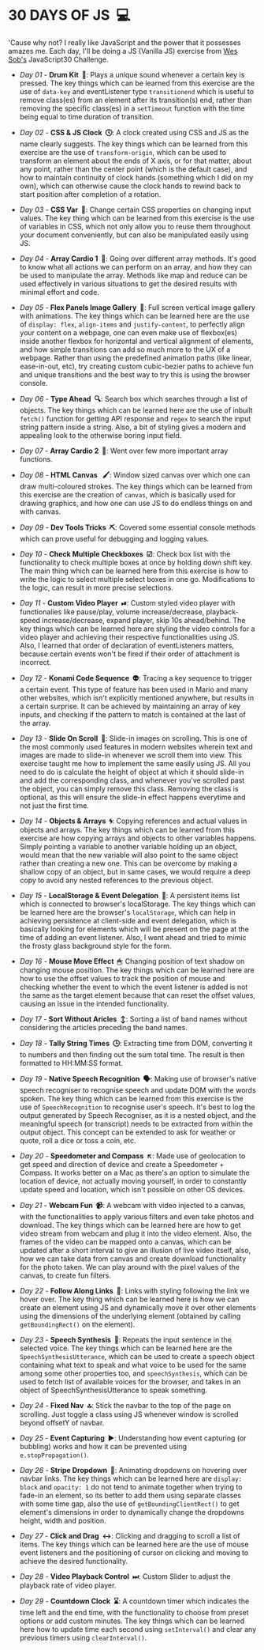 # 30 DAYS OF JS &nbsp;💻

'Cause why not? I really like JavaScript and the power that it possesses amazes me. Each day, I'll be doing a JS (Vanilla JS) exercise from [Wes Sob's](https://github.com/wesbos/JavaScript30) JavaScript30 Challenge.

- *Day 01* - **Drum Kit &nbsp;🎵**: Plays a unique sound whenever a certain key is pressed. The key things which can be learned from this exercise are the use of ```data-key``` and eventListener type ```transitionend``` which is useful to remove class(es) from an element after its transition(s) end, rather than removing the specific class(es) in a ```setTimeout``` function with the time being equal to time duration of transition.

- *Day 02* - **CSS & JS Clock &nbsp;🕓**: A clock created using CSS and JS as the name clearly suggests. The key things which can be learned from this exercise are the use of ```transform-origin```, which can be used to transform an element about the ends of X axis, or for that matter, about any point, rather than the center point (which is the default case), and how to maintain continuity of clock hands (something which I did on my own), which can otherwise cause the clock hands to rewind back to start position after completion of a rotation.

- *Day 03* - **CSS Var &nbsp;🎨**: Change certain CSS properties on changing input values. The key thing which can be learned from this exercise is the use of variables in CSS, which not only allow you to reuse them throughout your document conveniently, but can also be manipulated easily using JS.

- *Day 04* - **Array Cardio 1 &nbsp;💪**: Going over different array methods. It's good to know what all actions we can perform on an array, and how they can be used to manipulate the array. Methods like map and reduce can be used effectively in various situations to get the desired results with minimal effort and code.

- *Day 05* - **Flex Panels Image Gallery &nbsp;🌆**: Full screen vertical image gallery with animations. The key things which can be learned here are the use of ```display: flex```, ```align-items``` and ```justify-content```, to perfectly align your content on a webpage, one can even make use of flexbox(es) inside another flexbox for horizontal and vertical alignment of elements, and how simple transitions can add so much more to the UX of a webpage. Rather than using the predefined animation paths (like linear, ease-in-out, etc), try creating custom cubic-bezier paths to achieve fun and unique transitions and the best way to try this is using the browser console.

- *Day 06* - **Type Ahead &nbsp;🔍**: Search box which searches through a list of objects. The key things which can be learned here are the use of inbuilt ```fetch()``` function for getting API response and ```regex``` to search the input string pattern inside a string. Also, a bit of styling gives a modern and appealing look to the otherwise boring input field.

- *Day 07* - **Array Cardio 2 &nbsp;💪**: Went over few more important array functions.

- *Day 08* - **HTML Canvas &nbsp; 🖌**: Window sized canvas over which one can draw multi-coloured strokes. The key things which can be learned from this exercise are the creation of ```canvas```, which is basically used for drawing graphics, and how one can use JS to do endless things on and with canvas.

- *Day 09* - **Dev Tools Tricks &nbsp;⛏**: Covered some essential console methods which can prove useful for debugging and logging values.

- *Day 10* - **Check Multiple Checkboxes &nbsp;☑**: Check box list with the functionality to check multiple boxes at once by holding down shift key. The main thing which can be learned here from this exercise is how to write the logic to select multiple select boxes in one go. Modifications to the logic, can result in more precise selections.

- *Day 11* - **Custom Video Player &nbsp;⏯**: Custom styled video player with functionalies like pause/play, volume increase/decrease, playback-speed increase/decrease, expand player, skip 10s ahead/behind. The key things which can be learned here are styling the video controls for a video player and achieving their respective functionalities using JS. Also, I learned that order of declaration of eventListeners matters, because certain events won't be fired if their order of attachment is incorrect.

- *Day 12* - **Konami Code Sequence &nbsp;👽**: Tracing a key sequence to trigger a certain event. This type of feature has been used in Mario and many other websites, which isn't explicitly mentioned anywhere, but results in a certain surprise. It can be achieved by maintaining an array of key inputs, and checking if the pattern to match is contained at the last of the array.

- *Day 13* - **Slide On Scroll &nbsp;📜**: Slide-in images on scrolling. This is one of the most commonly used features in modern websites wherein text and images are made to slide-in whenever we scroll them into view. This exercise taught me how to implement the same easily using JS. All you need to do is calculate the height of object at which it should slide-in and add the corresponding class, and whenever you've scrolled past the object, you can simply remove this class. Removing the class is optional, as this will ensure the slide-in effect happens everytime and not just the first time.

- *Day 14* - **Objects & Arrays &nbsp;🌀**: Copying references and actual values in objects and arrays. The key things which can be learned from this exercise are how copying arrays and objects to other variables happens. Simply pointing a variable to another variable holding up an object, would mean that the new variable will also point to the same object rather than creating a new one. This can be overcome by making a shallow copy of an object, but in same cases, we would require a deep copy to avoid any nested references to the previous object.

- *Day 15* - **LocalStorage & Event Delegation &nbsp;🏪**: A persistent items list which is connected to browser's localStorage. The key things which can be learned here are the browser's ```localStorage```, which can help in achieving persistence at client-side and event delegation, which is basically looking for elements which will be present on the page at the time of adding an event listener. Also, I went ahead and tried to mimic the frosty glass background style for the form.

- *Day 16* - **Mouse Move Effect &nbsp;🖱**: Changing position of text shadow on changing mouse position. The key things which can be learned here are how to use the offset values to track the position of mouse and checking whether the event to which the event listener is added is not the same as the target element because that can reset the offset values, causing an issue in the intended functionality.

- *Day 17* - **Sort Without Aricles &nbsp;↕**: Sorting a list of band names without considering the articles preceding the band names.

- *Day 18* - **Tally String Times &nbsp;🕒**: Extracting time from DOM, converting it to numbers and then finding out the sum total time. The result is then formatted to HH:MM:SS format.

- *Day 19* - **Native Speech Recognition &nbsp;🗣**: Making use of browser's native speech recogniser to recognise speech and update DOM with the words spoken. The key thing which can be learned from this exercise is the use of ```SpeechRecognition``` to recognise user's speech. It's best to log the output generated by Speech Recogniser, as it is a nested object, and the meaningful speech (or transcript) needs to be extracted from within the output object. This concept can be extended to ask for weather or quote, roll a dice or toss a coin, etc.

- *Day 20* - **Speedometer and Compass &nbsp;↖**: Made use of geolocation to get speed and direction of device and create a Speedometer + Compass. It works better on a Mac as there's an option to simulate the location of device, not actually moving yourself, in order to constantly update speed and location, which isn't possible on other OS devices.

- *Day 21* - **Webcam Fun &nbsp;📹**: A webcam with video injected to a canvas, with the functionalities to apply various filters and even take photos and download. The key things which can be learned here are how to get video stream from webcam and plug it into the video element. Also, the frames of the video can be mapped onto a canvas, which can be updated after a short interval to give an illusion of live video itself, also, how we can take data from canvas and create download functionality for the photo taken. We can play around with the pixel values of the canvas, to create fun filters.

- *Day 22* - **Follow Along Links &nbsp;🏃**: Links with styling following the link we hover over. The key thing which can be learned here is how we can create an element using JS and dynamically move it over other elements using the dimensions of the underlying element (obtained by calling ```getBoundingRect()``` on the element).

- *Day 23* - **Speech Synthesis &nbsp;💬**: Repeats the input sentence in the selected voice. The key things which can be learned here are the ```SpeechSynthesisUtterance```, which can be used to create a speech object containing what text to speak and what voice to be used for the same among some other properties too, and ```speechSynthesis```, which can be used to fetch list of available voices for the browser, and takes in an object of SpeechSynthesisUtterance to speak something.

- *Day 24* - **Fixed Nav &nbsp;🔝**: Stick the navbar to the top of the page on scrolling. Just toggle a class using JS whenever window is scrolled beyond offsetY of navbar.

- *Day 25* - **Event Capturing &nbsp;▶**: Understanding how event capturing (or bubbling) works and how it can be prevented using ```e.stopPropagation()```.

- *Day 26* - **Stripe Dropdown &nbsp;🔽**: Animating dropdowns on hovering over navbar links. The key things which can be learned here are ```display: block``` and ```opacity: 1``` do not tend to animate together when trying to fade-in an element, so its better to add them using separate classes with some time gap, also the use of ```getBoundingClientRect()``` to get element's dimensions in order to dynamically change the dropdowns height, width and position.

- *Day 27* - **Click and Drag &nbsp;↔**: Clicking and dragging to scroll a list of items. The key things which can be learned here are the use of mouse event listeners and the positioning of cursor on clicking and moving to achieve the desired functionality.

- *Day 28* - **Video Playback Control &nbsp;⏭**: Custom Slider to adjust the playback rate of video player.

- *Day 29* - **Countdown Clock &nbsp;⌛**: A countdown timer which indicates the time left and the end time, with the functionality to choose from preset options or add custom minutes. The key things which can be learned here how to update time each second using ```setInterval()``` and clear any previous timers using ```clearInterval()```.
